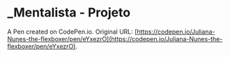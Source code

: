 # _Mentalista - Projeto

A Pen created on CodePen.io. Original URL: [https://codepen.io/Juliana-Nunes-the-flexboxer/pen/eYxezrO](https://codepen.io/Juliana-Nunes-the-flexboxer/pen/eYxezrO).

